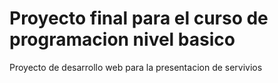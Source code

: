 # Proyecto final para el curso de programacion nivel basico

Proyecto de desarrollo web para la presentacion de servivios